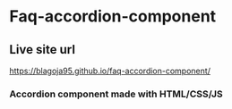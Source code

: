 # Faq-accordion-component

## Live site url

https://blagoja95.github.io/faq-accordion-component/

### Accordion component made with HTML/CSS/JS
